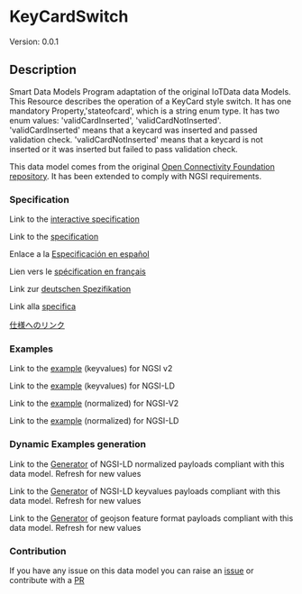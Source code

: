# KeyCardSwitch
Version: 0.0.1

## Description 

Smart Data Models Program adaptation of the original IoTData data Models. This Resource describes the operation of a KeyCard style switch. It has one mandatory Property,'stateofcard', which is a string enum type. It has two enum values: 'validCardInserted', 'validCardNotInserted'. 'validCardInserted' means that a keycard was inserted and passed validation check. 'validCardNotInserted' means that a keycard is not inserted or it was inserted but failed to pass validation check.

This data model comes from the original [Open Connectivity Foundation repository](https://github.com/openconnectivityfoundation/IoTDataModels). It has been extended to comply with NGSI requirements.
### Specification

Link to the [interactive specification](https://swagger.lab.fiware.org/?url=https://smart-data-models.github.io/dataModel.OCF/KeyCardSwitch/swagger.yaml)

Link to the [specification](https://github.com/smart-data-models/dataModel.OCF/blob/master/KeyCardSwitch/doc/spec.md)

Enlace a la [Especificación en español](https://github.com/smart-data-models/dataModel.OCF/blob/master/KeyCardSwitch/doc/spec_ES.md)

Lien vers le [spécification en français](https://github.com/smart-data-models/dataModel.OCF/blob/master/KeyCardSwitch/doc/spec_FR.md)

Link zur [deutschen Spezifikation](https://github.com/smart-data-models/dataModel.OCF/blob/master/KeyCardSwitch/doc/spec_DE.md)

Link alla [specifica](https://github.com/smart-data-models/dataModel.OCF/blob/master/KeyCardSwitch/doc/spec_IT.md)

[仕様へのリンク](https://github.com/smart-data-models/dataModel.OCF/blob/master/KeyCardSwitch/doc/spec_JA.md)
### Examples

Link to the [example](https://smart-data-models.github.io/dataModel.OCF/KeyCardSwitch/examples/example.json) (keyvalues) for NGSI v2

Link to the [example](https://smart-data-models.github.io/dataModel.OCF/KeyCardSwitch/examples/example.jsonld) (keyvalues) for NGSI-LD

Link to the [example](https://smart-data-models.github.io/dataModel.OCF/KeyCardSwitch/examples/example-normalized.json) (normalized) for NGSI-V2

Link to the [example](https://smart-data-models.github.io/dataModel.OCF/KeyCardSwitch/examples/example-normalized.jsonld) (normalized) for NGSI-LD
### Dynamic Examples generation

Link to the [Generator](https://smartdatamodels.org/extra/ngsi-ld_generator.php?schemaUrl=https://raw.githubusercontent.com/smart-data-models/dataModel.OCF/master/KeyCardSwitch/schema.json&email=info@smartdatamodels.org) of NGSI-LD normalized payloads compliant with this data model. Refresh for new values

Link to the [Generator](https://smartdatamodels.org/extra/ngsi-ld_generator_keyvalues.php?schemaUrl=https://raw.githubusercontent.com/smart-data-models/dataModel.OCF/master/KeyCardSwitch/schema.json&email=info@smartdatamodels.org) of NGSI-LD keyvalues payloads compliant with this data model. Refresh for new values

Link to the [Generator](https://smartdatamodels.org/extra/geojson_features_generator.php?schemaUrl=https://raw.githubusercontent.com/smart-data-models/dataModel.OCF/master/KeyCardSwitch/schema.json&email=info@smartdatamodels.org) of geojson feature format payloads compliant with this data model. Refresh for new values
### Contribution

 If you have any issue on this data model you can raise an [issue](https://github.com/smart-data-models/dataModel.OCF/issues)  or contribute with a [PR](https://github.com/smart-data-models/dataModel.OCF/pulls)